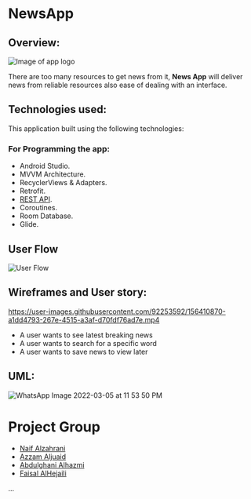 # NewsApp

## Overview:
![Image of app logo](https://h.top4top.io/p_2252wa8ey1.png)

There are too many resources to get news from it, **News App** will deliver news from reliable resources also ease of dealing with an interface.


## Technologies used:
This application built using the following technologies:
### For Programming the app:
* Android Studio.
* MVVM Architecture.
* RecyclerViews & Adapters.
* Retrofit.
* [REST API](https://newsapi.org/).
* Coroutines.
* Room Database.
* Glide.


## User Flow
![User Flow](https://h.top4top.io/p_22526hxmu1.jpeg)


## Wireframes and User story:

https://user-images.githubusercontent.com/92253592/156410870-a1dd4793-267e-4515-a3af-d70fdf76ad7e.mp4



- A user wants to see latest breaking news
- A user wants to search for a specific word
- A user wants to save news to view later



## UML:

![WhatsApp Image 2022-03-05 at 11 53 50 PM](https://user-images.githubusercontent.com/92253592/156899817-5635f0dc-78db-4d1a-a314-d5202d3d52ba.jpeg)



# Project Group
- [Naif Alzahrani ](https://github.com/Nayf-S-ALzahrani)
- [Azzam Aljuaid](https://github.com/AzzamALjuaid)
- [Abdulghani Alhazmi](https://github.com/AbdulghaniAlhazmi)
- [Faisal AlHejaili ](https://github.com/FAISALT1000)




...
